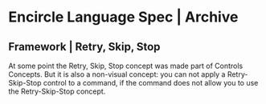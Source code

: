 Encircle Language Spec | Archive
================================

Framework | Retry, Skip, Stop
-----------------------------

At some point the Retry, Skip, Stop concept was made part of Controls Concepts. But it is also a non-visual concept: you can not apply a Retry-Skip-Stop control to a command, if the command does not allow you to use the Retry-Skip-Stop concept.